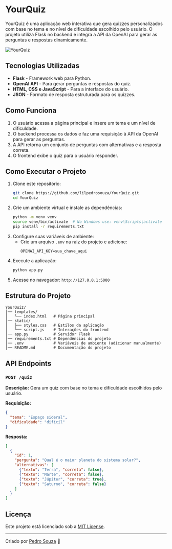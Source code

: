 # YourQuiz

YourQuiz é uma aplicação web interativa que gera quizzes personalizados com base no tema e no nível de dificuldade escolhido pelo usuário. O projeto utiliza Flask no backend e integra a API da OpenAI para gerar as perguntas e respostas dinamicamente.

![YourQuiz](YourQuiz/YourQuiz-Made-with-Clipchamp.gif)

## Tecnologias Utilizadas

- **Flask** - Framework web para Python.
- **OpenAI API** - Para gerar perguntas e respostas do quiz.
- **HTML, CSS e JavaScript** - Para a interface do usuário.
- **JSON** - Formato de resposta estruturada para os quizzes.

## Como Funciona

1. O usuário acessa a página principal e insere um tema e um nível de dificuldade.
2. O backend processa os dados e faz uma requisição à API da OpenAI para gerar as perguntas.
3. A API retorna um conjunto de perguntas com alternativas e a resposta correta.
4. O frontend exibe o quiz para o usuário responder.

## Como Executar o Projeto

1. Clone este repositório:
   ```sh
   git clone https://github.com/lilpedrosouza/YourQuiz.git
   cd YourQuiz
   ```
2. Crie um ambiente virtual e instale as dependências:
   ```sh
   python -m venv venv
   source venv/bin/activate  # No Windows use: venv\Scripts\activate
   pip install -r requirements.txt
   ```
3. Configure suas variáveis de ambiente:
   - Crie um arquivo `.env` na raiz do projeto e adicione:
     ```env
     OPENAI_API_KEY=sua_chave_aqui
     ```
4. Execute a aplicação:
   ```sh
   python app.py
   ```
5. Acesse no navegador: `http://127.0.0.1:5000`

## Estrutura do Projeto
```
YourQuiz/
│── templates/
│   └── index.html   # Página principal
│── static/
│   ├── styles.css   # Estilos da aplicação
│   └── script.js    # Interações do frontend
│── app.py           # Servidor Flask
│── requirements.txt # Dependências do projeto
│── .env             # Variáveis de ambiente (adicionar manualmente)
│── README.md        # Documentação do projeto
```

## API Endpoints

### `POST /quiz`
**Descrição:** Gera um quiz com base no tema e dificuldade escolhidos pelo usuário.

**Requisição:**
```json
{
  "tema": "Espaço sideral",
  "dificuldade": "difícil"
}
```

**Resposta:**
```json
[
  {
    "id": 1,
    "pergunta": "Qual é o maior planeta do sistema solar?",
    "alternativas": [
      {"texto": "Terra", "correta": false},
      {"texto": "Marte", "correta": false},
      {"texto": "Júpiter", "correta": true},
      {"texto": "Saturno", "correta": false}
    ]
  }
]
```


## Licença
Este projeto está licenciado sob a [MIT License](LICENSE).

---

Criado por [Pedro Souza](https://github.com/lilpedrosouza) 🚀

